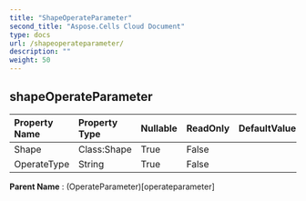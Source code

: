 ```yaml
---
title: "ShapeOperateParameter"
second_title: "Aspose.Cells Cloud Document"
type: docs
url: /shapeoperateparameter/
description: ""
weight: 50
---
```


## **shapeOperateParameter**

 

| Property Name | Property Type | Nullable |  ReadOnly | DefaultValue | Description | 
| :- | :- | :- |:- |  :- | :- |
| Shape | Class:Shape | True |  False |  |  |  
| OperateType | String | True |  False |  |  |  

**Parent Name** : (OperateParameter)[operateparameter]

